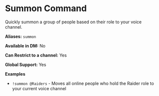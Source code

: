 # Summon Command

Quickly summon a group of people based on their role to your voice channel.

**Aliases:** `summon`

**Available in DM:** No

**Can Restrict to a channel:** Yes

**Global Support:** Yes

**Examples**

* `!summon @Raiders` -  Moves all online people who hold the Raider role to your current voice channel
